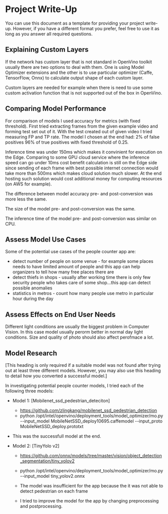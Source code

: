 # Project Write-Up

You can use this document as a template for providing your project write-up. However, if you
have a different format you prefer, feel free to use it as long as you answer all required
questions.

## Explaining Custom Layers

If the network has custom layer that is not standard in OpenVino toolkit usually there are two options to deal with them. One is using Model Optimizer extensions and the other is to use particular optimizer (Caffe, TensorFlow, Onnx) to calculate output shape of each custom layer. 

Custom layers are needed for example when there is need to use some custom activation function that is not supported out of the box in OpenVino.

## Comparing Model Performance

For comparison of models I used accuracy for metrics (with fixed threshold). First tried extracting frames from the given example video and forming test set out of it. With the test created out of given video I tried measuring FP and TP rate. The model I chosen at the end had:
2% of false positives
96% of true positives with fixed threshold of 0.25.

Inference time was under 150ms which makes it convinient for execution on the Edge. Comparing to some GPU cloud service where the inference speed can go under 10ms cost benefit calculation is still on the Edge side since sending of each frame with best possible internet connection would take more than 500ms which makes cloud solution much slower. At the end hosting such solution would cost additional money for computing resources (on AWS for example).

The difference between model accuracy pre- and post-conversion was more less the same.

The size of the model pre- and post-conversion was the same.

The inference time of the model pre- and post-conversion was similar on CPU.


## Assess Model Use Cases

Some of the potential use cases of the people counter app are:
- detect number of people on some venue - for example some places needs to have limited amount of people and this app can help organizers to tell how many free places there are
- detect thiefs in shops - usually after working time there is only few security people who takes care of some shop...this app can detect possible anomalies
- statistics in metros - count how many people use metro in particular hour during the day


## Assess Effects on End User Needs

Different light conditions are usually the biggest problem in Computer Vision. In this case model usually perorm better in normal day light conditions. Size and quality of photo should also affect perofmace a lot.

## Model Research

[This heading is only required if a suitable model was not found after trying out at least three
different models. However, you may also use this heading to detail how you converted 
a successful model.]

In investigating potential people counter models, I tried each of the following three models:

- Model 1: [Mobilenet_ssd_pedestrian_deteciton]
  - https://github.com/zlingkang/mobilenet_ssd_pedestrian_detection
  - python /opt/intel/openvino/deployment_tools/model_optimizer/mo.py --input_model MobileNetSSD_deploy10695.caffemodel --input_proto MobileNetSSD_deploy.prototxt

- This was the successfull model at the end.
  
- Model 2: [TinyYolo v2]
  - https://github.com/onnx/models/tree/master/vision/object_detection_segmentation/tiny_yolov2
  - python /opt/intel/openvino/deployment_tools/model_optimizer/mo.py --input_model tiny_yolov2.onnx

  - The model was insufficient for the app because the it was not able to detect pedestrian on each frame
  - I tried to improve the model for the app by changing preprocessing and postprocessing.

